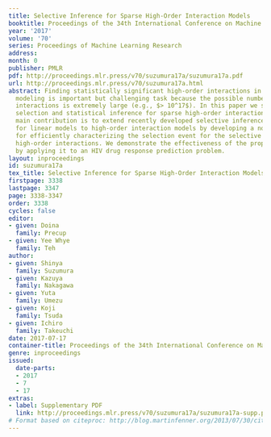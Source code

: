 ```yaml
---
title: Selective Inference for Sparse High-Order Interaction Models
booktitle: Proceedings of the 34th International Conference on Machine Learning
year: '2017'
volume: '70'
series: Proceedings of Machine Learning Research
address: 
month: 0
publisher: PMLR
pdf: http://proceedings.mlr.press/v70/suzumura17a/suzumura17a.pdf
url: http://proceedings.mlr.press/v70/suzumura17a.html
abstract: Finding statistically significant high-order interactions in predictive
  modeling is important but challenging task because the possible number of high-order
  interactions is extremely large (e.g., $> 10^17$). In this paper we study feature
  selection and statistical inference for sparse high-order interaction models. Our
  main contribution is to extend recently developed selective inference framework
  for linear models to high-order interaction models by developing a novel algorithm
  for efficiently characterizing the selection event for the selective inference of
  high-order interactions. We demonstrate the effectiveness of the proposed algorithm
  by applying it to an HIV drug response prediction problem.
layout: inproceedings
id: suzumura17a
tex_title: Selective Inference for Sparse High-Order Interaction Models
firstpage: 3338
lastpage: 3347
page: 3338-3347
order: 3338
cycles: false
editor:
- given: Doina
  family: Precup
- given: Yee Whye
  family: Teh
author:
- given: Shinya
  family: Suzumura
- given: Kazuya
  family: Nakagawa
- given: Yuta
  family: Umezu
- given: Koji
  family: Tsuda
- given: Ichiro
  family: Takeuchi
date: 2017-07-17
container-title: Proceedings of the 34th International Conference on Machine Learning
genre: inproceedings
issued:
  date-parts:
  - 2017
  - 7
  - 17
extras:
- label: Supplementary PDF
  link: http://proceedings.mlr.press/v70/suzumura17a/suzumura17a-supp.pdf
# Format based on citeproc: http://blog.martinfenner.org/2013/07/30/citeproc-yaml-for-bibliographies/
---
```

